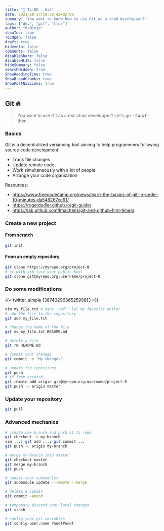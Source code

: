 ```yaml
---
title: "🚀 TL;DR - Git"
date: 2021-10-17T10:39:42+02:00
summary: "You want to know how to use Git as a chad developper?"
tags: ["dev", "git", "tldr"]
author: "0xNinja"
showToc: true
TocOpen: false
draft: true
hidemeta: false
comments: false
disableShare: false
disableHLJS: false
hideSummary: false
searchHidden: true
ShowReadingTime: true
ShowBreadCrumbs: true
ShowPostNavLinks: true
---
```


## Git :fire:

> You want to use Git as a real chad developper? Let's go - **f a s t** - then.

### Basics

Git is a decentralized versioning tool aimimg to help programmers following source code development.

* Track file changes
* Update remote code
* Work simultaneously with a lot of people
* Arrange your code organization

Resources:

* https://www.freecodecamp.org/news/learn-the-basics-of-git-in-under-10-minutes-da548267cc91/
* https://rogerdudler.github.io/git-guide/
* https://lab.github.com/lmachens/git-and-github-first-timers

### Create a new project

#### From scratch

```sh
git init
```

#### From an empty repository

```sh
git clone https://myrepo.org/project-0
# or with ssh (use your public key)
git clone git@myrepo.org:username/project-0
```

### Do some modifications

{{< twitter_simple 1387402963652599813 >}}

```sh
vim my_file.txt # haha :rofl: lol my favorite editor
# add the file to the repository
git add my_file.txt

# change the name of the file
git mv my_file.txt README.md

# delete a file
git rm README.md

# commit your changes
git commit -m 'My changes'

# update the repository
git push
# if from scratch
git remote add origin git@myrepo.org:username/project-0
git push -u origin master
```

### Update your repository

```sh
git pull
```

### Advanced mechanics

```sh
# create new branch and push it to repo
git checkout -b my-branch
vim ...; git add ...; git commit ...
git push -u origin my-branch

# merge my-branch into master
git checkout master
git merge my-branch
git push

# update your submodules
git submodule update --remote --merge

# delete a commit
git commit -amend

# temporary discard your local changes
git stash

# config your git variables
git config user.name PouetPouet
```
